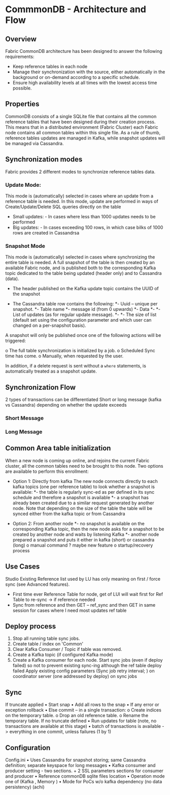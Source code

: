 # CommmonDB - Architecture and Flow


## Overview
Fabric CommonDB architecture has been designed to answer the following requirements:

- Keep reference tables in each node
- Manage their synchronization with the source, either automatically in the background or on-demand according to a specific schedule.
- Ensure high availability levels at all times with the lowest access time possible.

## Properties

CommonDB consists of a single SQLite file that contains all the common reference tables that have been designed during their creation process. 
This means that in a distributed environment (Fabric Cluster) each Fabric node contains all common tables within this single file. 
As a rule of thumb, reference tables updates are managed in Kafka, while snapshot updates will be managed via Cassandra.

## Synchronization modes

Fabric provides 2 different modes to synchronize reference tables data.

### Update Mode: 
This mode is (automatically) selected in cases where an update from a reference table is needed. 
In this mode, update are performed in ways of Create/Update/Delete SQL queries directly on the table

- Small updates: - In cases where less than 1000 updates needs to be performed
- Big updates: - In cases exceeding 100 rows, in which case bilks of 1000 rows are created in Cassandrsa


### Snapshot Mode
This mode is (automatically) selected in cases where synchronizing the entire table is needed. A full snapshot of the table is then created by an available Fabric node, and is published both to the corresponding Kafka topic dedicated to the table being updated (header only) and to Cassandra (data).

- The header published on the Kafka update topic contains the UUID of the snapshot

- The Cassandra table row contains the following:
*- Uuid – unique per snapshot.
*- Table name
*- message id (from 0 upwards)
*- Data
 *- *- List of updates (as for regular update message).
 *- *- The size of list (default set using the configuration parameter and which user can changed on a per-snapshot basis). 


A snapshot will only be published once one of the following actions will be triggered: 

o	The full table synchronization is initialized by a job.
o	Scheduled Sync time has come.
o	Manually, when requested by the user.

In addition, if a delete request is sent without a ```where``` statements, is automatically treated as a snapshot update. 



## Synchronization Flow

2 types of transactions can be differentiated Short or long message (kafka vs Cassandra) depending on whether the update exceeds 
### Short Message

[](/articles/22_reference(commonDB)_tables/08_commonDB_RefSyncShort.PNG)


### Long Message

[](/articles/22_reference(commonDB)_tables/09_commonDB_RefSyncLong.PNG)


## Common Area table initialization
When a new node is  coming up online, and rejoins the current Fabric cluster, all the common tables need to be brought to this node. Two options are available to perform this enrollment:

- Option 1: Directly from kafka
The new node connects directly to each kafka topics (one per reference table) to look whether a snapshot is available:
*-	the table is regularly sync-ed as per defined in its sync schedule and therefore a snapshot is available
*-	a snapshot has already been created due to a similar request generated by another node. Note that depending on the size of the table the table will be synced either from the kafka topic or from Cassandra

- Option 2: From another node
*-	no snapshot is available on the corresponding Kafka topic, then the new node asks for a snapshot to be created by another node and waits by listening Kafka
*-	another node prepared a snapshot and puts it either in kafka (short) or cassandra (long)
o	manual command ? maybe new feature
o	startup/recovery process 

## Use Cases
Studio
Existing Reference list used by LU has only meaning on first / force sync (see Advanced features).
-	First time ever Reference Table for node, get of LUI will wait first for Ref Table to re-sync -> if reference needed
-	Sync from reference and then GET – ref_sync and then GET in same session for cases where I need most updates ref table

## Deploy process
1.	Stop all running table sync jobs.
2.	Create table / index on 'Common' 
3.	Clear Kafka Consumer / Topic if table was removed.
4.	Create a Kafka topic (if configured Kafka mode)
5.	Create a Kafka consumer for each node.
Start sync jobs (even if deploy failed) so not to prevent existing sync-ing although the ref table deploy failed
Apply existing config parameters (Sync job retry interval; ) on coordinator server (one addressed by deploy) on sync jobs

## Sync
If truncate applied 
•	Start snap
•	Add all rows to the snap
•	If any error or exception rollback 
•	Else commit – in a single transaction:
o	Create indices on the temporary table.
o	Drop an old reference table.
o	Rename the temporary table.
If no truncate defined 
•	Run updates for table (note, no transactions are available at this stage)
•	batch of transactions is available -> everything in one commit, unless failures (1 by 1)

## Configuration

Config.ini
•	Uses Cassandra for snapshot storing; same Cassandra definition; separate keyspace for long messages
•	Kafka consumer and producer setting - two sections. + 2 SSL parameters sections for consumer and producer 
•	Reference commonDB sqlite files location 
•	Operation mode one of (Kafka , Memory )
•	Mode for PoCs w/o kafka dependency (no data persistency) (achi)

